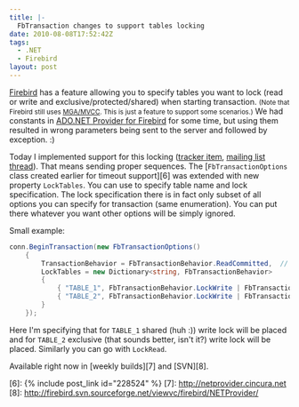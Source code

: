 ```yaml
---
title: |-
  FbTransaction changes to support tables locking
date: 2010-08-08T17:52:42Z
tags:
  - .NET
  - Firebird
layout: post
---
```

[Firebird][1] has a feature allowing you to specify tables you want to lock (read or write and exclusive/protected/shared) when starting transaction. <small>(Note that Firebird still uses [MGA/MVCC][2]. This is just a feature to support some scenarios.)</small> We had constants in [ADO.NET Provider for Firebird][3] for some time, but using them resulted in wrong parameters being sent to the server and followed by exception. :)

Today I implemented support for this locking ([tracker item][4], [mailing list thread][5]). That means sending proper sequences. The [`FbTransactionOptions` class created earlier for timeout support][6] was extended with new property `LockTables`. You can use to specify table name and lock specification. The lock specification there is in fact only subset of all options you can specify for transaction (same enumeration). You can put there whatever you want other options will be simply ignored.

Small example:

```csharp
conn.BeginTransaction(new FbTransactionOptions()
	{
		TransactionBehavior = FbTransactionBehavior.ReadCommitted,  // etc.
		LockTables = new Dictionary<string, FbTransactionBehavior>
		{
			{ "TABLE_1", FbTransactionBehavior.LockWrite | FbTransactionBehavior.Shared },
			{ "TABLE_2", FbTransactionBehavior.LockWrite | FbTransactionBehavior.Exclusive }
		}
	});
```

Here I'm specifying that for `TABLE_1` shared (huh :)) write lock will be placed and for `TABLE_2` exclusive (that sounds better, isn't it?) write lock will be placed. Similarly you can go with `LockRead`.

Available right now in [weekly builds][7] and [SVN][8].

[1]: http://www.firebirdsql.org
[2]: http://en.wikipedia.org/wiki/Multiversion_concurrency_control
[3]: http://www.firebirdsql.org/index.php?op=files&id=netprovider
[4]: http://tracker.firebirdsql.org/browse/DNET-338
[5]: http://firebird.1100200.n4.nabble.com/Transaction-configuration-with-the-ADO-NET-Data-provider-for-Firebird-td2311603.html
[6]: {% include post_link id="228524" %}
[7]: http://netprovider.cincura.net
[8]: http://firebird.svn.sourceforge.net/viewvc/firebird/NETProvider/
